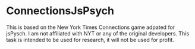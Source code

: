 # ConnectionsJsPsych

This is based on the New York Times Connections game adpated for jsPysch. 
I am not affiliated with NYT or any of the original developers. 
This task is intended to be used for research, it will not be used for profit.
